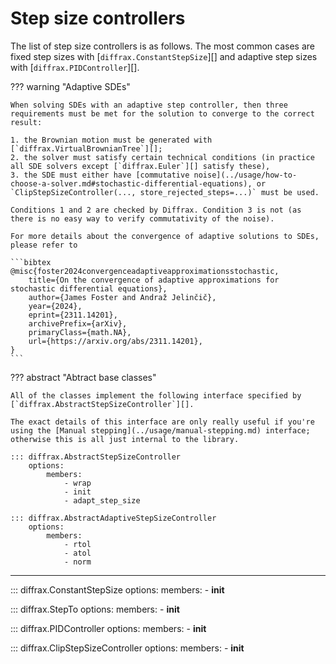 # Step size controllers

The list of step size controllers is as follows. The most common cases are fixed step sizes with [`diffrax.ConstantStepSize`][] and adaptive step sizes with [`diffrax.PIDController`][].

??? warning "Adaptive SDEs"
        
    When solving SDEs with an adaptive step controller, then three requirements must be met for the solution to converge to the correct result:
    
    1. the Brownian motion must be generated with [`diffrax.VirtualBrownianTree`][];
    2. the solver must satisfy certain technical conditions (in practice all SDE solvers except [`diffrax.Euler`][] satisfy these),
    3. the SDE must either have [commutative noise](../usage/how-to-choose-a-solver.md#stochastic-differential-equations), or `ClipStepSizeController(..., store_rejected_steps=...)` must be used.
    
    Conditions 1 and 2 are checked by Diffrax. Condition 3 is not (as there is no easy way to verify commutativity of the noise).

    For more details about the convergence of adaptive solutions to SDEs, please refer to
    
    ```bibtex
    @misc{foster2024convergenceadaptiveapproximationsstochastic,
        title={On the convergence of adaptive approximations for stochastic differential equations}, 
        author={James Foster and Andraž Jelinčič},
        year={2024},
        eprint={2311.14201},
        archivePrefix={arXiv},
        primaryClass={math.NA},
        url={https://arxiv.org/abs/2311.14201}, 
    }
    ```

??? abstract "Abtract base classes"

    All of the classes implement the following interface specified by [`diffrax.AbstractStepSizeController`][].

    The exact details of this interface are only really useful if you're using the [Manual stepping](../usage/manual-stepping.md) interface; otherwise this is all just internal to the library.

    ::: diffrax.AbstractStepSizeController
        options:
            members:
                - wrap
                - init
                - adapt_step_size

    ::: diffrax.AbstractAdaptiveStepSizeController
        options:
            members:
                - rtol
                - atol
                - norm

---

::: diffrax.ConstantStepSize
    options:
        members:
            - __init__

::: diffrax.StepTo
    options:
        members:
            - __init__

::: diffrax.PIDController
    options:
        members:
            - __init__

::: diffrax.ClipStepSizeController
    options:
        members:
            - __init__